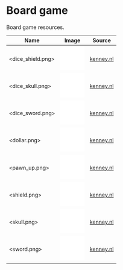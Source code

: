 # Board game

Board game resources.

<!-- markdownlint-disable MD013 --><!-- Tables cannot be split up over lines, hence will break 80 characters per line -->

| Name                                              | Image                                                                                               | Source                                              |
| ------------------------------------------------- | --------------------------------------------------------------------------------------------------- | --------------------------------------------------- |
| <dice_shield.png> | ![dice_shield.png](dice_shield.png) | [kenney.nl](https://www.kenney.nl/assets/board-game-icons) | 
| <dice_skull.png> | ![dice_skull.png](dice_skull.png) | [kenney.nl](https://www.kenney.nl/assets/board-game-icons) | 
| <dice_sword.png> | ![dice_sword.png](dice_sword.png) | [kenney.nl](https://www.kenney.nl/assets/board-game-icons) | 
| <dollar.png> | ![dollar.png](dollar.png) | [kenney.nl](https://www.kenney.nl/assets/board-game-icons) | 
| <pawn_up.png> | ![pawn_up.png](pawn_up.png) | [kenney.nl](https://www.kenney.nl/assets/board-game-icons) | 
| <shield.png> | ![shield.png](shield.png) | [kenney.nl](https://www.kenney.nl/assets/board-game-icons) | 
| <skull.png> | ![skull.png](skull.png) | [kenney.nl](https://www.kenney.nl/assets/board-game-icons) | 
| <sword.png> | ![sword.png](sword.png) | [kenney.nl](https://www.kenney.nl/assets/board-game-icons) | 


<!-- markdownlint-enable MD013 -->
